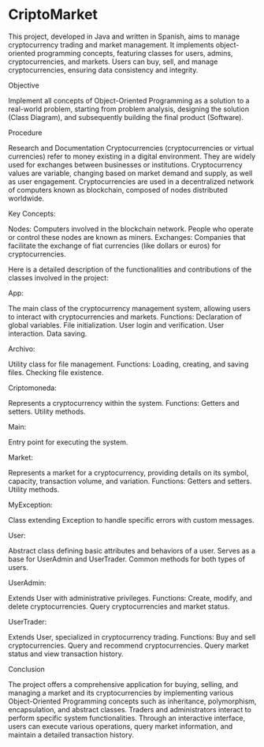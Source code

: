 # CriptoMarket
This project, developed in Java and written in Spanish, aims to manage cryptocurrency trading and market management. It implements object-oriented programming concepts, featuring classes for users, admins, cryptocurrencies, and markets. Users can buy, sell, and manage cryptocurrencies, ensuring data consistency and integrity.

Objective

Implement all concepts of Object-Oriented Programming as a solution to a real-world problem, starting from problem analysis, designing the solution (Class Diagram), and subsequently building the final product (Software).

Procedure

Research and Documentation
Cryptocurrencies (cryptocurrencies or virtual currencies) refer to money existing in a digital environment. They are widely used for exchanges between businesses or institutions. Cryptocurrency values are variable, changing based on market demand and supply, as well as user engagement. Cryptocurrencies are used in a decentralized network of computers known as blockchain, composed of nodes distributed worldwide.

Key Concepts:

Nodes: Computers involved in the blockchain network. People who operate or control these nodes are known as miners.
Exchanges: Companies that facilitate the exchange of fiat currencies (like dollars or euros) for cryptocurrencies.


Here is a detailed description of the functionalities and contributions of the classes involved in the project:

App:

The main class of the cryptocurrency management system, allowing users to interact with cryptocurrencies and markets. Functions:
Declaration of global variables.
File initialization.
User login and verification.
User interaction.
Data saving.


Archivo:

Utility class for file management. Functions:
Loading, creating, and saving files.
Checking file existence.


Criptomoneda:

Represents a cryptocurrency within the system. Functions:
Getters and setters.
Utility methods.


Main:

Entry point for executing the system.


Market:

Represents a market for a cryptocurrency, providing details on its symbol, capacity, transaction volume, and variation. Functions:
Getters and setters.
Utility methods.


MyException:

Class extending Exception to handle specific errors with custom messages.


User:

Abstract class defining basic attributes and behaviors of a user. Serves as a base for UserAdmin and UserTrader. Common methods for both types of users.


UserAdmin:

Extends User with administrative privileges. Functions:
Create, modify, and delete cryptocurrencies.
Query cryptocurrencies and market status.


UserTrader:

Extends User, specialized in cryptocurrency trading. Functions:
Buy and sell cryptocurrencies.
Query and recommend cryptocurrencies.
Query market status and view transaction history.



Conclusion

The project offers a comprehensive application for buying, selling, and managing a market and its cryptocurrencies by implementing various Object-Oriented Programming concepts such as inheritance, polymorphism, encapsulation, and abstract classes. Traders and administrators interact to perform specific system functionalities. Through an interactive interface, users can execute various operations, query market information, and maintain a detailed transaction history.
